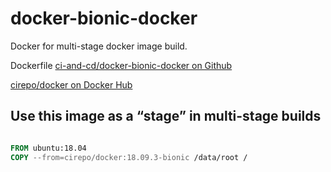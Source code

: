 # docker-bionic-docker

Docker for multi-stage docker image build.

Dockerfile [ci-and-cd/docker-bionic-docker on Github](https://github.com/ci-and-cd/docker-bionic-docker)

[cirepo/docker on Docker Hub](https://hub.docker.com/r/cirepo/docker/)

## Use this image as a “stage” in multi-stage builds

```dockerfile

FROM ubuntu:18.04
COPY --from=cirepo/docker:18.09.3-bionic /data/root /

```
